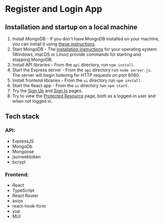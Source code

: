 # Register and Login App

## Installation and startup on a local machine

1. Install MongoDB - If you don't have MongoDB installed on your machine, you can install it using [these instructions](https://www.mongodb.com/docs/manual/administration/install-community/).
2. Start MongoDB - The [installation instructions](https://www.mongodb.com/docs/manual/administration/) for your operating system (Windows, macOS or Linux) provide commands for starting and stopping MongoDB.
3. Install API libraries - From the `api` directory, run `npm install`.
4. Start the Express server - From the `api` directory run `node server.js`. The server will begin listening for HTTP requests on port 8080.
5. Install frontend libraries - From the `ui` directory run `npm install`.
6. Start the React app - From the `ui` directory run `npm start`.
7. Try the [Sign Up](http://localhost:3000/signup) and [Sign In](http://localhost:3000/signin) pages.
8. Try to view the [Protected Resource](http://localhost:3000/protected-resource) page, both as a logged-in user and when not logged in.

## Tech stack

### API:

- ExpressJS
- MongoDb
- Mongoose
- jsonwebtoken
- bcrypt

### Frontend:

- React
- TypeScript
- React Router
- axios
- react-hook-form
- yup
- MUI
